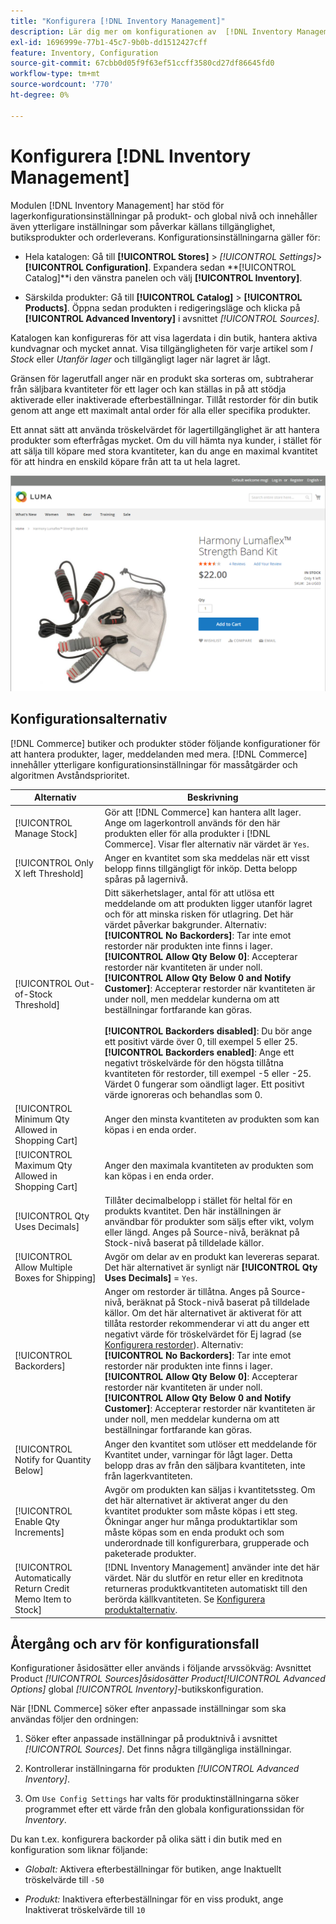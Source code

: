```yaml
---
title: "Konfigurera [!DNL Inventory Management]"
description: Lär dig mer om konfigurationen av  [!DNL Inventory Management] alternativ som bestämmer källtillgänglighet, butiksprodukter och orderleverans.
exl-id: 1696999e-77b1-45c7-9b0b-dd1512427cff
feature: Inventory, Configuration
source-git-commit: 67cbb0d05f9f63ef51ccff3580cd27df86645fd0
workflow-type: tm+mt
source-wordcount: '770'
ht-degree: 0%

---
```


# Konfigurera [!DNL Inventory Management]

Modulen [!DNL Inventory Management] har stöd för lagerkonfigurationsinställningar på produkt- och global nivå och innehåller även ytterligare inställningar som påverkar källans tillgänglighet, butiksprodukter och orderleverans. Konfigurationsinställningarna gäller för:

- Hela katalogen: Gå till **[!UICONTROL Stores]** > _[!UICONTROL Settings]_>**[!UICONTROL Configuration]**. Expandera sedan **[!UICONTROL Catalog]**i den vänstra panelen och välj **[!UICONTROL Inventory]**.

- Särskilda produkter: Gå till **[!UICONTROL Catalog]** > **[!UICONTROL Products]**. Öppna sedan produkten i redigeringsläge och klicka på **[!UICONTROL Advanced Inventory]** i avsnittet _[!UICONTROL Sources]_.

Katalogen kan konfigureras för att visa lagerdata i din butik, hantera aktiva kundvagnar och mycket annat. Visa tillgängligheten för varje artikel som _I Stock_ eller _Utanför lager_ och tillgängligt lager när lagret är lågt.

Gränsen för lagerutfall anger när en produkt ska sorteras om, subtraherar från säljbara kvantiteter för ett lager och kan ställas in på att stödja aktiverade eller inaktiverade efterbeställningar. Tillåt restorder för din butik genom att ange ett maximalt antal order för alla eller specifika produkter.

Ett annat sätt att använda tröskelvärdet för lagertillgänglighet är att hantera produkter som efterfrågas mycket. Om du vill hämta nya kunder, i stället för att sälja till köpare med stora kvantiteter, kan du ange en maximal kvantitet för att hindra en enskild köpare från att ta ut hela lagret.

![Exempel på i Stock, endast 1 vänster](assets/storefront-stock-options-1-left.png)

## Konfigurationsalternativ

[!DNL Commerce] butiker och produkter stöder följande konfigurationer för att hantera produkter, lager, meddelanden med mera. [!DNL Commerce] innehåller ytterligare konfigurationsinställningar för massåtgärder och algoritmen Avståndsprioritet.

| Alternativ | Beskrivning |
|--|--|
| [!UICONTROL Manage Stock] | Gör att [!DNL Commerce] kan hantera allt lager. Ange om lagerkontroll används för den här produkten eller för alla produkter i [!DNL Commerce]. Visar fler alternativ när värdet är `Yes`. |
| [!UICONTROL Only X left Threshold] | Anger en kvantitet som ska meddelas när ett visst belopp finns tillgängligt för inköp. Detta belopp spåras på lagernivå. |
| [!UICONTROL Out-of-Stock Threshold] | Ditt säkerhetslager, antal för att utlösa ett meddelande om att produkten ligger utanför lagret och för att minska risken för utlagring. Det här värdet påverkar bakgrunder. Alternativ:<br />**[!UICONTROL No Backorders]**: Tar inte emot restorder när produkten inte finns i lager.<br />**[!UICONTROL Allow Qty Below 0]**: Accepterar restorder när kvantiteten är under noll.<br />**[!UICONTROL Allow Qty Below 0 and Notify Customer]**: Accepterar restorder när kvantiteten är under noll, men meddelar kunderna om att beställningar fortfarande kan göras.<br /><br />**[!UICONTROL Backorders disabled]**: Du bör ange ett positivt värde över 0, till exempel 5 eller 25. <br/>**[!UICONTROL Backorders enabled]**: Ange ett negativt tröskelvärde för den högsta tillåtna kvantiteten för restorder, till exempel -5 eller -25. Värdet 0 fungerar som oändligt lager. Ett positivt värde ignoreras och behandlas som 0. |
| [!UICONTROL Minimum Qty Allowed in Shopping Cart] | Anger den minsta kvantiteten av produkten som kan köpas i en enda order. |
| [!UICONTROL Maximum Qty Allowed in Shopping Cart] | Anger den maximala kvantiteten av produkten som kan köpas i en enda order. |
| [!UICONTROL Qty Uses Decimals] | Tillåter decimalbelopp i stället för heltal för en produkts kvantitet. Den här inställningen är användbar för produkter som säljs efter vikt, volym eller längd. Anges på Source-nivå, beräknat på Stock-nivå baserat på tilldelade källor. |
| [!UICONTROL Allow Multiple Boxes for Shipping] | Avgör om delar av en produkt kan levereras separat. Det här alternativet är synligt när **[!UICONTROL Qty Uses Decimals]** = `Yes`. |
| [!UICONTROL Backorders] | Anger om restorder är tillåtna. Anges på Source-nivå, beräknat på Stock-nivå baserat på tilldelade källor. Om det här alternativet är aktiverat för att tillåta restorder rekommenderar vi att du anger ett negativt värde för tröskelvärdet för Ej lagrad (se [Konfigurera restorder](backorders.md)). Alternativ:<br />**[!UICONTROL No Backorders]**: Tar inte emot restorder när produkten inte finns i lager.<br />**[!UICONTROL Allow Qty Below 0]**: Accepterar restorder när kvantiteten är under noll.<br />**[!UICONTROL Allow Qty Below 0 and Notify Customer]**: Accepterar restorder när kvantiteten är under noll, men meddelar kunderna om att beställningar fortfarande kan göras. |
| [!UICONTROL Notify for Quantity Below] | Anger den kvantitet som utlöser ett meddelande för Kvantitet under, varningar för lågt lager. Detta belopp dras av från den säljbara kvantiteten, inte från lagerkvantiteten. |
| [!UICONTROL Enable Qty Increments] | Avgör om produkten kan säljas i kvantitetssteg. Om det här alternativet är aktiverat anger du den kvantitet produkter som måste köpas i ett steg. Ökningar anger hur många produktartiklar som måste köpas som en enda produkt och som underordnade till konfigurerbara, grupperade och paketerade produkter. |
| [!UICONTROL Automatically Return Credit Memo Item to Stock] | [!DNL Inventory Management] använder inte det här värdet. När du slutför en retur eller en kreditnota returneras produktkvantiteten automatiskt till den berörda källkvantiteten. Se [Konfigurera produktalternativ](product-options.md). |

## Återgång och arv för konfigurationsfall

Konfigurationer åsidosätter eller används i följande arvssökväg: Avsnittet Product _[!UICONTROL Sources]_åsidosätter Product_[!UICONTROL Advanced Options]_ global _[!UICONTROL Inventory]_-butikskonfiguration.

När [!DNL Commerce] söker efter anpassade inställningar som ska användas följer den ordningen:

1. Söker efter anpassade inställningar på produktnivå i avsnittet _[!UICONTROL Sources]_. Det finns några tillgängliga inställningar.

1. Kontrollerar inställningarna för produkten _[!UICONTROL Advanced Inventory]_.

1. Om `Use Config Settings` har valts för produktinställningarna söker programmet efter ett värde från den globala konfigurationssidan för _Inventory_.

Du kan t.ex. konfigurera backorder på olika sätt i din butik med en konfiguration som liknar följande:

- _Globalt:_ Aktivera efterbeställningar för butiken, ange Inaktuellt tröskelvärde till `-50`

- _Produkt:_ Inaktivera efterbeställningar för en viss produkt, ange Inaktiverat tröskelvärde till `10`
